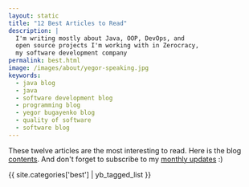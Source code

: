 ```yaml
---
layout: static
title: "12 Best Articles to Read"
description: |
  I'm writing mostly about Java, OOP, DevOps, and
  open source projects I'm working with in Zerocracy,
  my software development company
permalink: best.html
image: /images/about/yegor-speaking.jpg
keywords:
  - java blog
  - java
  - software development blog
  - programming blog
  - yegor bugayenko blog
  - quality of software
  - software blog
---
```


These twelve articles are the most interesting to read.
Here is the blog [contents](/contents.html).
And don't forget to subscribe to my [monthly updates](/about-me.html) :)

{{ site.categories['best'] | yb_tagged_list }}

